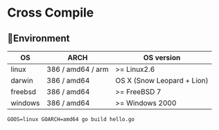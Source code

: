 # Cross Compile

## Environment

OS      | ARCH              | OS version
--      | ---               | --
linux   | 386 / amd64 / arm | >= Linux2.6
darwin  | 386 / amd64       | OS X (Snow Leopard + Lion)
freebsd | 386 / amd64       | >= FreeBSD 7
windows | 386 / amd64       | >= Windows 2000

```cmd
GOOS=linux GOARCH=amd64 go build hello.go
```
